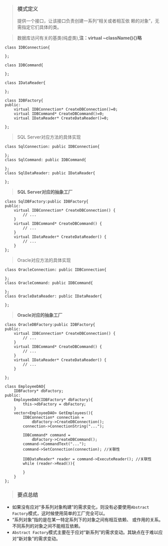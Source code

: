 > ### 模式定义
> 提供一个接口，让该接口负责创建一系列“相关或者相互依 赖的对象”，无需指定它们具体的类。
 

> 数据库访问有关的基类(纯虚类),**注：virtual ~className(){}略**


 ```
class IDBConnection{
    
};

class IDBCommand{
    
};

class IDataReader{
    
};
```

```
class IDBFactory{
public:
    virtual IDBConnection* CreateDBConnection()=0;
    virtual IDBCommand* CreateDBCommand()=0;
    virtual IDataReader* CreateDataReader()=0;
    
};
```

> SQL Server对应方法的具体实现
``` 
class SqlConnection: public IDBConnection{
    
};
class SqlCommand: public IDBCommand{
    
};
class SqlDataReader: public IDataReader{
    
};
```
> **SQL Server对应的抽象工厂**
```
class SqlDBFactory:public IDBFactory{
public:
    virtual IDBConnection* CreateDBConnection() {
        // ... 
    }
    virtual IDBCommand* CreateDBCommand() {
        // ... 
    }
    virtual IDataReader* CreateDataReader() {
        // ...
    } 
};
```
> Oracle对应方法的具体实现
``` 
class OracleConnection: public IDBConnection{
    
};
class OracleCommand: public IDBCommand{
    
};
class OracleDataReader: public IDataReader{
    
};
```
> **Oracle对应的抽象工厂**
```
class OracleDBFactory:public IDBFactory{
public:
    virtual IDBConnection* CreateDBConnection() {
        // ... 
    }
    virtual IDBCommand* CreateDBCommand() {
        // ... 
    }
    virtual IDataReader* CreateDataReader() {
        // ...
    }
 
};
```

```
class EmployeeDAO{
    IDBFactory* dbFactory; 
public:
    EmployeeDAO(IDBFactory* dbFactory){
        this->dbFactory = dbFactory;
    }
    vector<EmployeeDAO> GetEmployees(){
        IDBConnection* connection =
            dbFactory->CreateDBConnection();
        connection->ConnectionString("...");

        IDBCommand* command =
            dbFactory->CreateDBCommand();
        command->CommandText("...");
        command->SetConnection(connection); //关联性

        IDBDataReader* reader = command->ExecuteReader(); //关联性
        while (reader->Read()){

        } 
    }
};

 ```
 > ### 要点总结
 * 如果没有应对“多系列对象构建”的需求变化，则没有必要使用`Abstract Factory`模式，这时候使用简单的工厂完全可以。
* “系列对象”指的是在某一特定系列下的对象之间有相互依赖、 或作用的关系。不同系列的对象之间不能相互依赖。
* `Abstract Factory`模式主要在于应对“新系列”的需求变动。其缺点在于难以应对“新对象”的需求变动。
